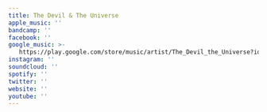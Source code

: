 ```yaml
---
title: The Devil & The Universe
apple_music: ''
bandcamp: ''
facebook: ''
google_music: >-
   https://play.google.com/store/music/artist/The_Devil_the_Universe?id=Ar5d45farnvlph2libxci6nxs7q
instagram: ''
soundcloud: ''
spotify: ''
twitter: ''
website: ''
youtube: ''
---
```

